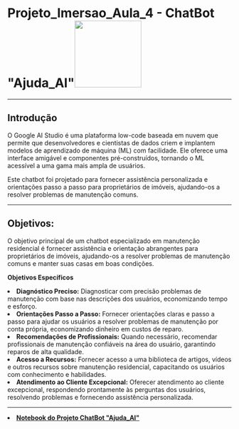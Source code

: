 <h1>Projeto_Imersao_Aula_4 - ChatBot "Ajuda_AI"<img src="https://st3.depositphotos.com/8950810/17657/v/450/depositphotos_176577870-stock-illustration-cute-smiling-funny-robot-chat.jpg" width=150 height=150></h1>
<hr>
<h2>Introdução</h2>
<p>O Google AI Studio é uma plataforma low-code baseada em nuvem que permite que desenvolvedores e cientistas de dados criem e implantem modelos de aprendizado de máquina (ML) com facilidade. Ele oferece uma interface amigável e componentes pré-construídos, tornando o ML acessível a uma gama mais ampla de usuários.</p> 
<p>Este chatbot foi projetado para fornecer assistência personalizada e orientações passo a passo para proprietários de imóveis, ajudando-os a resolver problemas de manutenção comuns.</p>
<hr>
<h2>Objetivos:</h2>
<p>O objetivo principal de um chatbot especializado em manutenção residencial é fornecer assistência e orientação abrangentes para proprietários de imóveis, ajudando-os a resolver problemas de manutenção comuns e manter suas casas em boas condições.</p>
<p><b>Objetivos Específicos</b></p>
<li><b>Diagnóstico Preciso:</b> Diagnosticar com precisão problemas de manutenção com base nas descrições dos usuários, economizando tempo e esforço.</li>
<li><b>Orientações Passo a Passo:</b> Fornecer orientações claras e passo a passo para ajudar os usuários a resolver problemas de manutenção por conta própria, economizando dinheiro em custos de reparo.</li>
<li><b>Recomendações de Profissionais:</b> Quando necessário, recomendar profissionais de manutenção confiáveis na área do usuário, garantindo reparos de alta qualidade.</li>
<li><b>Acesso a Recursos:</b> Fornecer acesso a uma biblioteca de artigos, vídeos e outros recursos sobre manutenção residencial, capacitando os usuários com conhecimento e habilidades.</li>
<li><b>Atendimento ao Cliente Excepcional:</b> Oferecer atendimento ao cliente excepcional, respondendo prontamente às perguntas dos usuários, resolvendo problemas e fornecendo assistência personalizada.</li>
<hr>
<li><b><a href='https://github.com/Mestevam1976/Projeto_Imersao_Aula_4/blob/7bb6db5d7aa89fb893c8595138a55318c0972e44/Ajuda_AI_Uma_IA_para_te_auxiliar_em_manuten%C3%A7%C3%A3o_residencial.ipynb'>Notebook do Projeto ChatBot "Ajuda_AI"</a></b></li>
